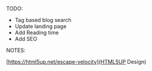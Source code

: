 TODO:

 - Tag based blog search
 - Update landing page
 - Add Reading time
 - Add SEO
 

 NOTES:
 
 [https://html5up.net/escape-velocity](HTML5UP Design)
